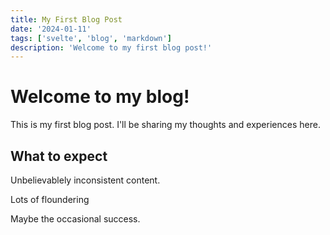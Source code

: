 ```yaml
---
title: My First Blog Post
date: '2024-01-11'
tags: ['svelte', 'blog', 'markdown']
description: 'Welcome to my first blog post!'
---
```


# Welcome to my blog!

This is my first blog post. I'll be sharing my thoughts and experiences here.

## What to expect

Unbelievablely inconsistent content.

Lots of floundering

Maybe the occasional success.

